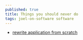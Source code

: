 ```yaml
---
published: true
title: Things you should never do
tags: joel-on-software software
---
```

- [rewrite application from scratch](https://www.joelonsoftware.com/2000/04/06/things-you-should-never-do-part-i/)

